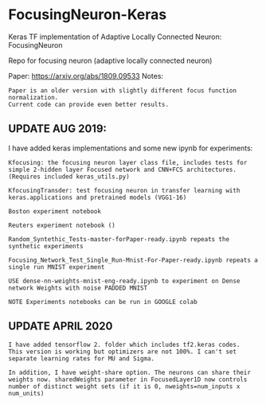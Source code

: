 # FocusingNeuron-Keras
Keras TF implementation of Adaptive Locally Connected Neuron: FocusingNeuron

Repo for focusing neuron (adaptive locally connected neuron)

Paper: https://arxiv.org/abs/1809.09533 Notes:

    Paper is an older version with slightly different focus function normalization.
    Current code can provide even better results.
    
## UPDATE AUG 2019:

I have added keras implementations and some new ipynb for experiments:

    Kfocusing: the focusing neuron layer class file, includes tests for simple 2-hidden layer Focused network and CNN+FCS architectures.  (Requires included keras_utils.py)

    KfocusingTransder: test focusing neuron in transfer learning with keras.applications and pretrained models (VGG1-16)

    Boston experiment notebook

    Reuters experiment notebook ()

    Random_Syntethic_Tests-master-forPaper-ready.ipynb repeats the synthetic experiments

    Focusing_Network_Test_Single_Run-Mnist-For-Paper-ready.ipynb repeats a single run MNIST experiment

    USE dense-nn-weights-mnist-eng-ready.ipynb to experiment on Dense network Weights with noise PADDED MNIST

    NOTE Experiments notebooks can be run in GOOGLE colab

## UPDATE APRIL 2020
    I have added tensorflow 2. folder which includes tf2.keras codes. 
    This version is working but optimizers are not 100%. I can't set
    separate learning rates for MU and Sigma. 

    In addition, I have weight-share option. The neurons can share their
    weights now. sharedWeights parameter in FocusedLayer1D now controls
    number of distinct weight sets (if it is 0, nweights=num_inputs x num_units)
 
